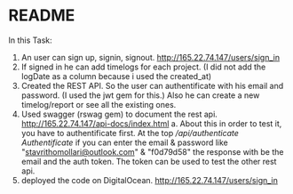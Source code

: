 # README

In this Task:
1. An user can sign up, signin, signout. http://165.22.74.147/users/sign_in
2. If signed in he can add timelogs for each project. (I did not add the logDate as a column because i used the created_at)
3. Created the REST API. So the user can authentificate with his email and password. (I used the jwt gem for this.)
    Also he can create a new timelog/report or see all the existing ones.
4. Used swagger (rswag gem) to document the rest api. http://165.22.74.147/api-docs/index.html
  a. About this in order to test it, you have to authentificate first.
  At the top */api/authenticate Authentificate* if you can enter the email & password like "stavrithomollari@outlook.com" & "f0d79d58" the response with be the email and the auth token. The token can be used to test the other rest api.
5. deployed the code on DigitalOcean. http://165.22.74.147/users/sign_in
